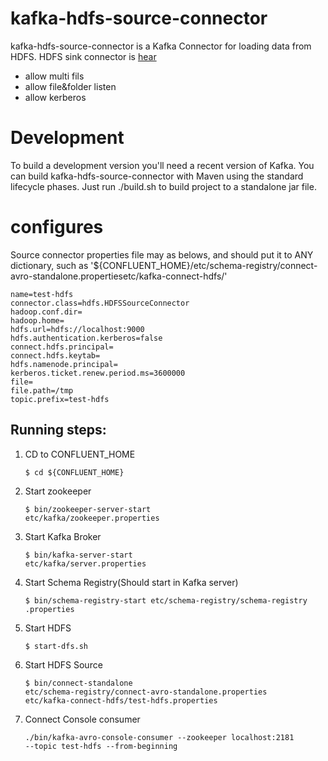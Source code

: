 # kafka-hdfs-source-connector
kafka-hdfs-source-connector is a Kafka Connector for loading data from
 HDFS. HDFS sink connector is [hear](*https://github.com/confluentinc/kafka-connect-hdfs)

* allow multi fils
* allow file&folder listen
* allow kerberos

# Development
To build a development version you'll need a recent version of Kafka. You can build kafka-hdfs-source-connector with Maven using the standard lifecycle phases.
Just run ./build.sh to build project to a standalone jar file.

# configures

Source connector properties file may as belows, and should put it to ANY
dictionary, such as '${CONFLUENT_HOME}/etc/schema-registry/connect-avro-standalone.propertiesetc/kafka-connect-hdfs/'

    name=test-hdfs
    connector.class=hdfs.HDFSSourceConnector
    hadoop.conf.dir=
    hadoop.home=
    hdfs.url=hdfs://localhost:9000
    hdfs.authentication.kerberos=false
    connect.hdfs.principal=
    connect.hdfs.keytab=
    hdfs.namenode.principal=
    kerberos.ticket.renew.period.ms=3600000
    file=
    file.path=/tmp
    topic.prefix=test-hdfs

## Running steps:

1. CD to CONFLUENT_HOME

    <code>$ cd ${CONFLUENT_HOME}</code>
2. Start zookeeper

    <code>$ bin/zookeeper-server-start etc/kafka/zookeeper.properties</code>
3. Start Kafka Broker

    <code>$ bin/kafka-server-start etc/kafka/server.properties</code>
4. Start Schema Registry(Should start in Kafka server)

    <code>$ bin/schema-registry-start etc/schema-registry/schema-registry
    .properties</code>

5. Start HDFS

   <code>$ start-dfs.sh</code>
6. Start HDFS Source

    <code>$ bin/connect-standalone
    etc/schema-registry/connect-avro-standalone.properties
    etc/kafka-connect-hdfs/test-hdfs.properties</code>
7. Connect Console consumer

    <code>./bin/kafka-avro-console-consumer --zookeeper localhost:2181 --topic
    test-hdfs --from-beginning
</code>